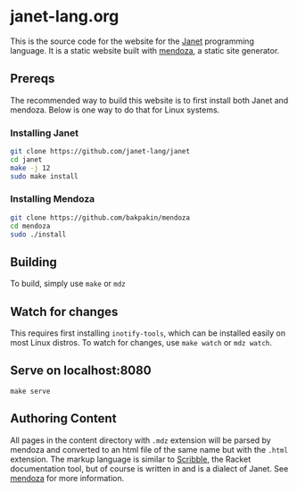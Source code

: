 # janet-lang.org

This is the source code for the website for the [Janet](https://janet-lang.org) programming
language. It is a static website built with [mendoza](https://github.com/bakpakin/mendoza), a
static site generator.

## Prereqs

The recommended way to build this website is to first install both Janet and mendoza. Below
is one way to do that for Linux systems.

### Installing Janet

```sh
git clone https://github.com/janet-lang/janet
cd janet
make -j 12
sudo make install
```

### Installing Mendoza

```sh
git clone https://github.com/bakpakin/mendoza
cd mendoza
sudo ./install
```

## Building

To build, simply use `make` or `mdz`

## Watch for changes

This requires first installing `inotify-tools`, which can be installed easily on most Linux distros.
To watch for changes, use `make watch` or `mdz watch`.

## Serve on localhost:8080

```
make serve
```

## Authoring Content

All pages in the content directory with `.mdz` extension will be parsed by mendoza
and converted to an html file of the same name but with the `.html` extension. The markup
language is similar to [Scribble](https://docs.racket-lang.org/scribble/), the Racket
documentation tool, but of course is written in and is a dialect of Janet. See
[mendoza](https://github.com/bakpakin/mendoza) for more information.
